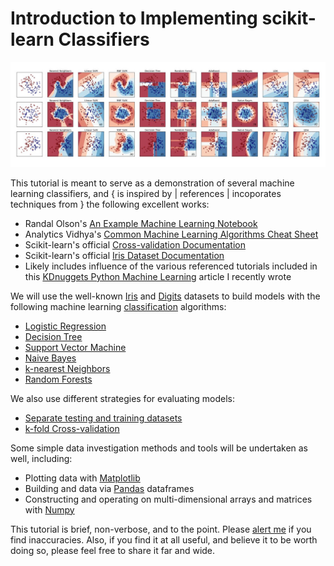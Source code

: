 # Introduction to Implementing scikit-learn Classifiers

![Scikit-learn](./img/plot_classifier_comparison.jpg)

This tutorial is meant to serve as a demonstration of several machine learning classifiers, and { is inspired by | references | incoporates techniques from } the following excellent works:

* Randal Olson's [An Example Machine Learning Notebook](http://nbviewer.ipython.org/github/rhiever/Data-Analysis-and-Machine-Learning-Projects/blob/master/example-data-science-notebook/Example%20Machine%20Learning%20Notebook.ipynb)
* Analytics Vidhya's [Common Machine Learning Algorithms Cheat Sheet](http://www.analyticsvidhya.com/blog/2015/09/full-cheatsheet-machine-learning-algorithms/)
* Scikit-learn's official [Cross-validation Documentation](http://scikit-learn.org/stable/modules/cross_validation.html)
* Scikit-learn's official [Iris Dataset Documentation](http://scikit-learn.org/stable/auto_examples/datasets/plot_iris_dataset.html)
* Likely includes influence of the various referenced tutorials included in this [KDnuggets Python Machine Learning](http://www.kdnuggets.com/2015/11/seven-steps-machine-learning-python.html) article I recently wrote

We will use the well-known [Iris](https://archive.ics.uci.edu/ml/datasets/Iris) and [Digits](http://archive.ics.uci.edu/ml/datasets/Pen-Based+Recognition+of+Handwritten+Digits) datasets to build models with the following machine learning [classification](https://en.wikipedia.org/wiki/Statistical_classification) algorithms:

* [Logistic Regression](https://en.wikipedia.org/wiki/Logistic_regression)
* [Decision Tree](https://en.wikipedia.org/wiki/Decision_tree)
* [Support Vector Machine](https://en.wikipedia.org/wiki/Support_vector_machine)
* [Naive Bayes](https://en.wikipedia.org/wiki/Naive_Bayes_classifier)
* [k-nearest Neighbors](https://en.wikipedia.org/wiki/K-nearest_neighbors_algorithm)
* [Random Forests](https://en.wikipedia.org/wiki/Random_forest)

We also use different strategies for evaluating models:

* [Separate testing and training datasets](https://en.wikipedia.org/wiki/Test_set)
* [k-fold Cross-validation](https://en.wikipedia.org/wiki/Cross-validation_(statistics))

Some simple data investigation methods and tools will be undertaken as well, including:

* Plotting data with [Matplotlib](http://matplotlib.org/)
* Building and data via [Pandas](http://pandas.pydata.org/) dataframes
* Constructing and operating on multi-dimensional arrays and matrices with [Numpy](http://www.numpy.org/)

This tutorial is brief, non-verbose, and to the point. Please [alert me](https://twitter.com/mattmayo13) if you find inaccuracies. Also, if you find it at all useful, and believe it to be worth doing so, please feel free to share it far and wide.

